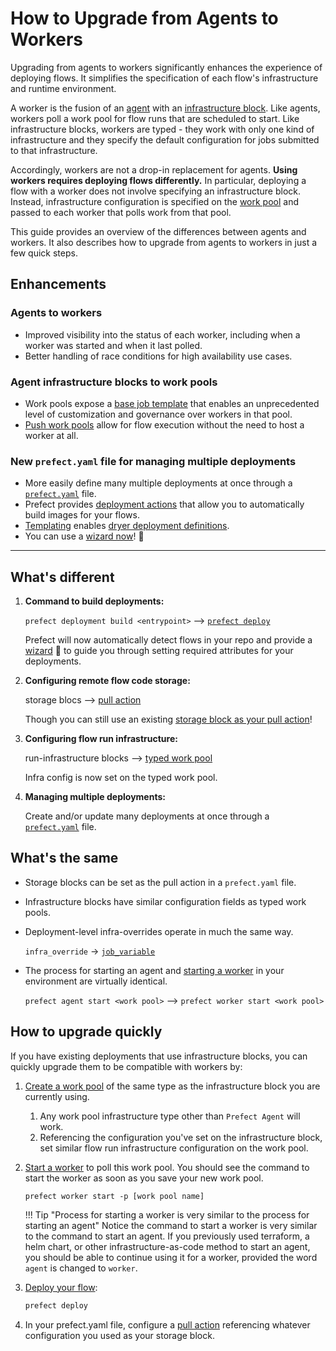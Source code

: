 # How to Upgrade from Agents to Workers

Upgrading from agents to workers significantly enhances the experience of deploying flows. It simplifies the specification of each flow's infrastructure and runtime environment. 

A worker is the fusion of an [agent](/concepts/agents/) with an [infrastructure block](/concepts/infrastructure/). Like agents, workers poll a work pool for flow runs that are scheduled to start. Like infrastructure blocks, workers are typed - they work with only one kind of infrastructure and they specify the default configuration for jobs submitted to that infrastructure.

Accordingly, workers are not a drop-in replacement for agents. **Using workers requires deploying flows differently.** In particular, deploying a flow with a worker does not involve specifying an infrastructure block. Instead, infrastructure configuration is specified on the [work pool](/concepts/work-pools/) and passed to each worker that polls work from that pool.

This guide provides an overview of the differences between agents and workers. It also describes how to upgrade from agents to workers in just a few quick steps.

## Enhancements

### Agents to workers

- Improved visibility into the status of each worker, including when a worker was started and when it last polled.
- Better handling of race conditions for high availability use cases.

### Agent infrastructure blocks to work pools

- Work pools expose a [base job template](/concepts/work-pools/#base-job-template) that enables an unprecedented level of customization and governance over workers in that pool.
- [Push work pools](/guides/deployment/push-work-pools/) allow for flow execution without the need to host a worker at all.

### New `prefect.yaml` file for managing multiple deployments

- More easily define many multiple deployments at once through a [`prefect.yaml`](/concepts/deployments/#managing-deployments) file.
- Prefect provides [deployment actions](/concepts/deployments/#deployment-actions) that allow you to automatically build images for your flows.
- [Templating](/concepts/deployments/#templating-options) enables [dryer deployment definitions](/concepts/deployments/#reusing-configuration-across-deployments).
- You can use a [wizard now](/#step-5-deploy-the-flow)! 🧙

----------

## What's different

1. **Command to build deployments:** 
    
    `prefect deployment build <entrypoint>` --> [`prefect deploy`](/concepts/deployments/#deployment-declaration-reference) 
    
    Prefect will now automatically detect flows in your repo and provide a [wizard](/#step-5-deploy-the-flow) 🧙 to guide you through setting required attributes for your deployments.

2. **Configuring remote flow code storage:** 
    
    storage blocs --> [pull action](/concepts/deployments/#the-pull-action)
    
    Though you can still use an existing [storage block as your pull action](/guides/deployment/storage-guide/)!

3. **Configuring flow run infrastructure:** 
    
    run-infrastructure blocks --> [typed work pool](/concepts/work-pools/#worker-types) 
    
    Infra config is now set on the typed work pool.

4. **Managing multiple deployments:**
    
    Create and/or update many deployments at once through a [`prefect.yaml`](/concepts/deployments/#managing-deployments) file.


## What's the same

- Storage blocks can be set as the pull action in a `prefect.yaml` file.
- Infrastructure blocks have similar configuration fields as typed work pools.
- Deployment-level infra-overrides operate in much the same way. 

    `infra_override` -> [`job_variable`](/concepts/deployments/#work-pool-fields)

- The process for starting an agent and [starting a worker](/concepts/work-pools/#starting-a-worker) in your environment are virtually identical.
    
    `prefect agent start <work pool>` --> `prefect worker start <work pool>`


## How to upgrade quickly

If you have existing deployments that use infrastructure blocks, you can quickly upgrade them to be compatible with workers by:

1. [Create a work pool](/concepts/work-pools/#work-pool-configuration) of the same type as the infrastructure block you are currently using.

    1. Any work pool infrastructure type other than `Prefect Agent` will work.
    2. Referencing the configuration you've set on the infrastructure block, set similar flow run infrastructure configuration on the work pool.

2. [Start a worker](/concepts/work-pools/#starting-a-worker) to poll this work pool. You should see the command to start the worker as soon as you save your new work pool. 

    ```
    prefect worker start -p [work pool name]
    ```

    !!! Tip "Process for starting a worker is very similar to the process for starting an agent"
        Notice the command to start a worker is very similar to the command to start an agent. If you previously used terraform, a helm chart, or other infrastructure-as-code method to start an agent, you should be able to continue using it for a worker, provided the word `agent` is changed to `worker`.

3. [Deploy your flow](/concepts/deployments/#deployment-mechanics):
    ```bash
    prefect deploy
    ```
4. In your prefect.yaml file, configure a [pull action](/guides/deployment/storage-guide/) referencing whatever configuration you used as your storage block.

